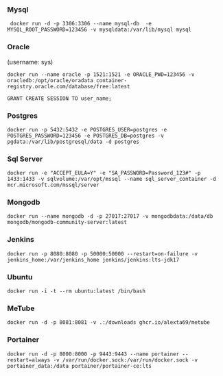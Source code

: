 ### Mysql
```
 docker run -d -p 3306:3306 --name mysql-db  -e MYSQL_ROOT_PASSWORD=123456 -v mysqldata:/var/lib/mysql mysql
```

### Oracle
(username: sys)
```
docker run --name oracle -p 1521:1521 -e ORACLE_PWD=123456 -v oracledb:/opt/oracle/oradata container-registry.oracle.com/database/free:latest
```
```
GRANT CREATE SESSION TO user_name;
```

### Postgres
```
docker run -p 5432:5432 -e POSTGRES_USER=postgres -e POSTGRES_PASSWORD=123456 -e POSTGRES_DB=postgres -v pgdata:/var/lib/postgresql/data -d postgres
```

### Sql Server
```
docker run -e "ACCEPT_EULA=Y" -e "SA_PASSWORD=Password_123#" -p 1433:1433 -v sqlvolume:/var/opt/mssql --name sql_server_container -d mcr.microsoft.com/mssql/server
```

### Mongodb
```
docker run --name mongodb -d -p 27017:27017 -v mongodbdata:/data/db mongodb/mongodb-community-server:latest
```

### Jenkins
```
docker run -p 8080:8080 -p 50000:50000 --restart=on-failure -v jenkins_home:/var/jenkins_home jenkins/jenkins:lts-jdk17
```

### Ubuntu
```
docker run -i -t --rm ubuntu:latest /bin/bash
```

### MeTube
```
docker run -d -p 8081:8081 -v .:/downloads ghcr.io/alexta69/metube
```

### Portainer
```
docker run -d -p 8000:8000 -p 9443:9443 --name portainer --restart=always -v /var/run/docker.sock:/var/run/docker.sock -v portainer_data:/data portainer/portainer-ce:lts
```

